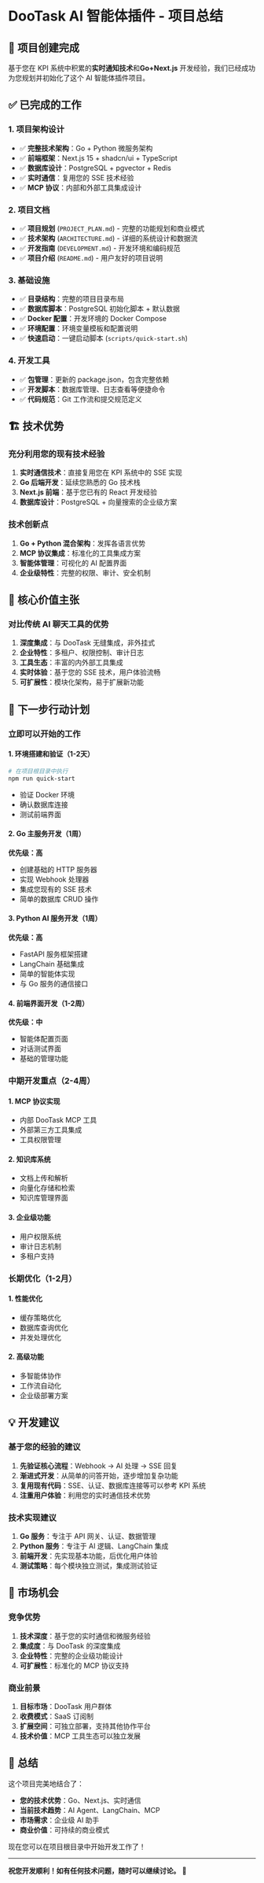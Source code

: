 # DooTask AI 智能体插件 - 项目总结

## 🎉 项目创建完成

基于您在 KPI 系统中积累的**实时通知技术**和**Go+Next.js** 开发经验，我们已经成功为您规划并初始化了这个 AI 智能体插件项目。

## ✅ 已完成的工作

### 1. 项目架构设计
- ✅ **完整技术架构**：Go + Python 微服务架构
- ✅ **前端框架**：Next.js 15 + shadcn/ui + TypeScript
- ✅ **数据库设计**：PostgreSQL + pgvector + Redis
- ✅ **实时通信**：复用您的 SSE 技术经验
- ✅ **MCP 协议**：内部和外部工具集成设计

### 2. 项目文档
- ✅ **项目规划** (`PROJECT_PLAN.md`) - 完整的功能规划和商业模式
- ✅ **技术架构** (`ARCHITECTURE.md`) - 详细的系统设计和数据流
- ✅ **开发指南** (`DEVELOPMENT.md`) - 开发环境和编码规范
- ✅ **项目介绍** (`README.md`) - 用户友好的项目说明

### 3. 基础设施
- ✅ **目录结构**：完整的项目目录布局
- ✅ **数据库脚本**：PostgreSQL 初始化脚本 + 默认数据
- ✅ **Docker 配置**：开发环境的 Docker Compose
- ✅ **环境配置**：环境变量模板和配置说明
- ✅ **快速启动**：一键启动脚本 (`scripts/quick-start.sh`)

### 4. 开发工具
- ✅ **包管理**：更新的 package.json，包含完整依赖
- ✅ **开发脚本**：数据库管理、日志查看等便捷命令
- ✅ **代码规范**：Git 工作流和提交规范定义

## 🏗️ 技术优势

### 充分利用您的现有技术经验
1. **实时通信技术**：直接复用您在 KPI 系统中的 SSE 实现
2. **Go 后端开发**：延续您熟悉的 Go 技术栈
3. **Next.js 前端**：基于您已有的 React 开发经验
4. **数据库设计**：PostgreSQL + 向量搜索的企业级方案

### 技术创新点
1. **Go + Python 混合架构**：发挥各语言优势
2. **MCP 协议集成**：标准化的工具集成方案
3. **智能体管理**：可视化的 AI 配置界面
4. **企业级特性**：完整的权限、审计、安全机制

## 🎯 核心价值主张

### 对比传统 AI 聊天工具的优势
1. **深度集成**：与 DooTask 无缝集成，非外挂式
2. **企业特性**：多租户、权限控制、审计日志
3. **工具生态**：丰富的内外部工具集成
4. **实时体验**：基于您的 SSE 技术，用户体验流畅
5. **可扩展性**：模块化架构，易于扩展新功能

## 🚀 下一步行动计划

### 立即可以开始的工作

#### 1. 环境搭建和验证（1-2天）
```bash
# 在项目根目录中执行
npm run quick-start
```
- 验证 Docker 环境
- 确认数据库连接
- 测试前端界面

#### 2. Go 主服务开发（1周）
**优先级：高**
- 创建基础的 HTTP 服务器
- 实现 Webhook 处理器
- 集成您现有的 SSE 技术
- 简单的数据库 CRUD 操作

#### 3. Python AI 服务开发（1周）  
**优先级：高**
- FastAPI 服务框架搭建
- LangChain 基础集成
- 简单的智能体实现
- 与 Go 服务的通信接口

#### 4. 前端界面开发（1-2周）
**优先级：中**
- 智能体配置页面
- 对话测试界面
- 基础的管理功能

### 中期开发重点（2-4周）

#### 1. MCP 协议实现
- 内部 DooTask MCP 工具
- 外部第三方工具集成
- 工具权限管理

#### 2. 知识库系统
- 文档上传和解析
- 向量化存储和检索
- 知识库管理界面

#### 3. 企业级功能
- 用户权限系统
- 审计日志机制
- 多租户支持

### 长期优化（1-2月）

#### 1. 性能优化
- 缓存策略优化
- 数据库查询优化
- 并发处理优化

#### 2. 高级功能
- 多智能体协作
- 工作流自动化
- 企业级部署方案

## 💡 开发建议

### 基于您的经验的建议
1. **先验证核心流程**：Webhook → AI 处理 → SSE 回复
2. **渐进式开发**：从简单的问答开始，逐步增加复杂功能
3. **复用现有代码**：SSE、认证、数据库连接等可以参考 KPI 系统
4. **注重用户体验**：利用您的实时通信技术优势

### 技术实现建议
1. **Go 服务**：专注于 API 网关、认证、数据管理
2. **Python 服务**：专注于 AI 逻辑、LangChain 集成
3. **前端开发**：先实现基本功能，后优化用户体验
4. **测试策略**：每个模块独立测试，集成测试验证

## 🎯 市场机会

### 竞争优势
1. **技术深度**：基于您的实时通信和微服务经验
2. **集成度**：与 DooTask 的深度集成
3. **企业特性**：完整的企业级功能设计
4. **可扩展性**：标准化的 MCP 协议支持

### 商业前景
1. **目标市场**：DooTask 用户群体
2. **收费模式**：SaaS 订阅制
3. **扩展空间**：可独立部署，支持其他协作平台
4. **技术价值**：MCP 工具生态可以独立发展

## 🎊 总结

这个项目完美地结合了：
- **您的技术优势**：Go、Next.js、实时通信
- **当前技术趋势**：AI Agent、LangChain、MCP
- **市场需求**：企业级 AI 助手
- **商业价值**：可持续的商业模式

现在您可以在项目根目录中开始开发工作了！

---

**祝您开发顺利！如有任何技术问题，随时可以继续讨论。** 🚀 